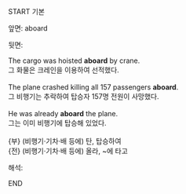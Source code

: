START
기본

앞면:
aboard


뒷면:
<div>The cargo was hoisted <strong>aboard</strong> by crane. </div><div><div>그 화물은 크레인을 이용하여 선적했다.</div></div><div><br></div><div><div>The plane crashed killing all 157 passengers <strong>aboard</strong>. </div><div><div>그 비행기는 추락하여 탑승자 157명 전원이 사망했다.</div></div></div><div><br></div><div><div>He was already <strong>aboard</strong> the plane. </div><div><div>그는 이미 비행기에 탑승해 있었다.</div></div></div><div><br></div><div>{부} (비행기·기차·배 등에) 탄, 탑승하여 </div><div>{전} (비행기·기차·배 등에) 올라, ~에 타고<br></div>


해석:
<!--ID: 1746614453365-->
END